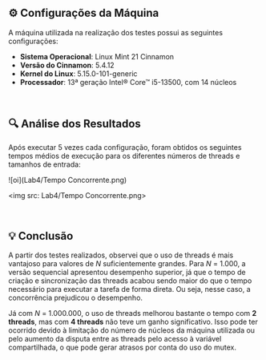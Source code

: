 ## ⚙️ Configurações da Máquina
A máquina utilizada na realização dos testes possui as seguintes configurações:
- **Sistema Operacional**: Linux Mint 21 Cinnamon
- **Versão do Cinnamon**: 5.4.12
- **Kernel do Linux**: 5.15.0-101-generic
- **Processador**: 13ª geração Intel® Core™ i5-13500, com 14 núcleos

<br>

## 🔍 Análise dos Resultados
Após executar 5 vezes cada configuração, foram obtidos os seguintes tempos médios de execução para os diferentes números de threads e tamanhos de entrada:

![oi](Lab4/Tempo Concorrente.png)

<img src: Lab4/Tempo Concorrente.png> 

<br>

## 💡 Conclusão
A partir dos testes realizados, observei que o uso de threads é mais vantajoso para valores de *N* suficientemente grandes. Para *N* = 1.000, a versão sequencial apresentou desempenho superior, já que o tempo de criação e sincronização das threads acabou sendo maior do que o tempo necessário para executar a tarefa de forma direta. Ou seja, nesse caso, a concorrência prejudicou o desempenho.

Já com *N* = 1.000.000, o uso de threads melhorou bastante o tempo com **2 threads**, mas com **4 threads** não teve um ganho significativo. Isso pode ter ocorrido devido à limitação do número de núcleos da máquina utilizada ou pelo aumento da disputa entre as threads pelo acesso à variável compartilhada, o que pode gerar atrasos por conta do uso do mutex.
